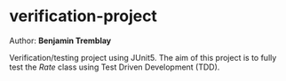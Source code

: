 # verification-project
Author: <b>Benjamin Tremblay</b>
<p>Verification/testing project using JUnit5. The aim of this project is to fully test the <i>Rate</i> class using Test Driven Development (TDD).</p>

